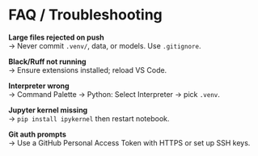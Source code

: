 # FAQ / Troubleshooting

**Large files rejected on push**  
→ Never commit `.venv/`, data, or models. Use `.gitignore`.

**Black/Ruff not running**  
→ Ensure extensions installed; reload VS Code.

**Interpreter wrong**  
→ Command Palette → Python: Select Interpreter → pick `.venv`.

**Jupyter kernel missing**  
→ `pip install ipykernel` then restart notebook.

**Git auth prompts**  
→ Use a GitHub Personal Access Token with HTTPS or set up SSH keys.
